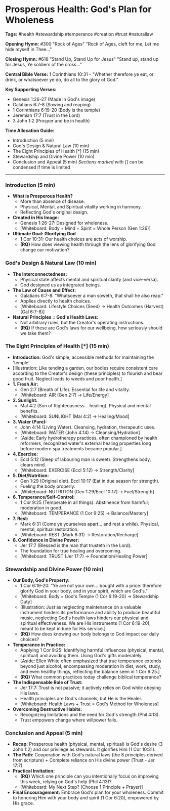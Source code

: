 # Prosperous Health: God's Plan for Wholeness

**Tags:** #health #stewardship #temperance #creation #trust #naturallaw

**Opening Hymn:** #300 "Rock of Ages"
"Rock of Ages, cleft for me, Let me hide myself in Thee..."

**Closing Hymn:** #618 "Stand Up, Stand Up for Jesus"
"Stand up, stand up for Jesus, Ye soldiers of the cross..."

**Central Bible Verse:** 1 Corinthians 10:31 - "Whether therefore ye eat, or drink, or whatsoever ye do, do all to the glory of God."

**Key Supporting Verses:**
*   Genesis 1:26-27 (Made in God's image)
*   Galatians 6:7-8 (Sowing and reaping)
*   1 Corinthians 6:19-20 (Body is the temple)
*   Jeremiah 17:7 (Trust in the Lord)
*   3 John 1:2 (Prosper and be in health)

**Time Allocation Guide:**
- Introduction (5 min)
- God's Design & Natural Law (10 min)
- The Eight Principles of Health [*] (15 min)
- Stewardship and Divine Power (10 min)
- Conclusion and Appeal (5 min)
*Sections marked with [*] can be condensed if time is limited

---

### Introduction (5 min)
-   **What is Prosperous Health?**
    -   More than absence of disease.
    -   Physical, Mental, and Spiritual vitality working in harmony.
    -   Reflecting God's original design.
-   **Created in His Image:**
    -   Genesis 1:26-27: Designed for wholeness.
    -   [Whiteboard: Body + Mind + Spirit = Whole Person (Gen 1:26)]
-   **Ultimate Goal: Glorifying God**
    -   1 Cor 10:31: Our health choices are acts of worship.
    -   **(RQ)** How does viewing health through the lens of glorifying God change our motivation?

### God's Design & Natural Law (10 min)
-   **The Interconnectedness:**
    -   Physical state affects mental and spiritual clarity (and vice-versa).
    -   God designed us as integrated beings.
-   **The Law of Cause and Effect:**
    -   Galatians 6:7-8: "Whatsoever a man soweth, that shall he also reap."
    -   Applies directly to health choices.
    -   [Whiteboard: Lifestyle Choices (Seed) -> Health Outcomes (Harvest) (Gal 6:7-8)]
-   **Natural Principles = God's Health Laws:**
    -   Not arbitrary rules, but the Creator's operating instructions.
    -   **(RQ)** If these are God's laws for our wellbeing, how seriously should we take them?

### The Eight Principles of Health [*] (15 min)
-   **Introduction:** God's simple, accessible methods for maintaining the 'temple'.
-   [Illustration: Like tending a garden, our bodies require consistent care according to the Creator's design (these principles) to flourish and bear good fruit. Neglect leads to weeds and poor health.]
-   **1. Fresh Air:**
    -   Gen 2:7 (Breath of Life). Essential for life and vitality.
    -   [Whiteboard: AIR (Gen 2:7) -> Life/Energy]
-   **2. Sunlight:**
    -   Mal 4:2 (Sun of Righteousness... healing). Physical and mental benefits.
    -   [Whiteboard: SUNLIGHT (Mal 4:2) -> Healing/Mood]
-   **3. Water (Pure):**
    -   John 4:14 (Living Water). Cleansing, hydration, therapeutic uses.
    -   [Whiteboard: WATER (John 4:14) -> Cleansing/Hydration]
    -   [Aside: Early hydrotherapy practices, often championed by health reformers, recognized water's external healing properties long before modern spa treatments became popular.]
-   **4. Exercise:**
    -   Eccl 5:12 (Sleep of labouring man is sweet). Strengthens body, clears mind.
    -   [Whiteboard: EXERCISE (Eccl 5:12) -> Strength/Clarity]
-   **5. Diet/Nutrition:**
    -   Gen 1:29 (Original diet). Eccl 10:17 (Eat in due season for strength).
    -   Fueling the body properly.
    -   [Whiteboard: NUTRITION (Gen 1:29/Eccl 10:17) -> Fuel/Strength]
-   **6. Temperance/Self-Control:**
    -   1 Cor 9:25 (Temperate in all things). Abstinence from harmful; moderation in good.
    -   [Whiteboard: TEMPERANCE (1 Cor 9:25) -> Balance/Mastery]
-   **7. Rest:**
    -   Mark 6:31 (Come ye yourselves apart... and rest a while). Physical, mental, spiritual restoration.
    -   [Whiteboard: REST (Mark 6:31) -> Restoration/Recharge]
-   **8. Confidence in Divine Power:**
    -   Jer 17:7 (Blessed is the man that trusteth in the Lord).
    -   The foundation for true healing and overcoming.
    -   [Whiteboard: TRUST (Jer 17:7) -> Foundation/Healing Power]

### Stewardship and Divine Power (10 min)
-   **Our Body, God's Property:**
    -   1 Cor 6:19-20: "Ye are not your own... bought with a price: therefore glorify God in your body, and in your spirit, which are God's."
    -   [Whiteboard: Body = God's Temple (1 Cor 6:19-20) -> Stewardship Duty]
    -   [Illustration: Just as neglecting maintenance on a valuable instrument hinders its performance and ability to produce beautiful music, neglecting God's health laws hinders our physical and spiritual effectiveness. We are His instruments (1 Cor 6:19-20), meant to be kept in tune for His service.]
    -   **(RQ)** How does knowing our body belongs to God impact our daily choices?
-   **Temperance in Practice:**
    -   Applying 1 Cor 9:25: Identifying harmful influences (physical, mental, spiritual) and avoiding them. Using God's gifts moderately.
    -   [Aside: Ellen White often emphasized that true temperance extends beyond just alcohol, encompassing moderation in diet, work, study, and even healthy things, reflecting the balance seen in 1 Cor 9:25.]
    -   **(RQ)** What common practices today challenge biblical temperance?
-   **The Indispensable Role of Trust:**
    -   Jer 17:7: Trust is not passive; it actively relies on God while obeying His laws.
    -   Health principles are God's channels, but He is the Healer.
    -   [Whiteboard: Health Laws + Trust = God's Method for Wholeness]
-   **Overcoming Destructive Habits:**
    -   Recognizing limitations and the need for God's strength (Phil 4:13).
    -   Trust empowers change where willpower fails.

### Conclusion and Appeal (5 min)
-   **Recap:** Prosperous health (physical, mental, spiritual) is God's desire (3 John 1:2) and our privilege as stewards. It glorifies Him (1 Cor 10:31).
-   **The Path:** Cooperation with God's natural laws (the 8 principles derived from scripture) + Complete reliance on His divine power (Trust - Jer 17:7).
-   **Practical Invitation:**
    -   **(RQ)** Which one principle can you intentionally focus on improving this week, relying on God's help (Phil 4:13)?
    -   [Whiteboard: My Next Step? (Choose 1 Principle + Prayer)]
-   **Final Encouragement:** Embrace God's plan for your wholeness. Commit to honoring Him with your body and spirit (1 Cor 6:20), empowered by His grace.
